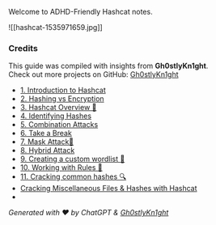 Welcome to ADHD-Friendly Hashcat notes.

![[hashcat-1535971659.jpg]]



### Credits
This guide was compiled with insights from **Gh0stlyKn1ght**.  
Check out more projects on GitHub: [Gh0stlyKn1ght](https://github.com/Gh0stlyKn1ght)
- [1. Introduction to Hashcat](https://github.com/Gh0stlyKn1ght/ADHD-Friendly-security/blob/main/ADHD-Friendly%20Notes/ADHD-Friendly%20Notes%20Hashcat/1.%20Intro%20to%20Hashcat.md)
- [2. Hashing vs Encryption](https://github.com/Gh0stlyKn1ght/ADHD-Friendly-security/blob/main/ADHD-Friendly%20Notes/ADHD-Friendly%20Notes%20Hashcat/2.%20Hashing%20vs.%20Encryption.md)
- [3. Hashcat Overview 🚀](https://github.com/Gh0stlyKn1ght/ADHD-Friendly-security/blob/main/ADHD-Friendly%20Notes/ADHD-Friendly%20Notes%20Hashcat/3.%20Hashcat%20Overview.md)
- [4. Identifying Hashes](https://github.com/Gh0stlyKn1ght/ADHD-Friendly-security/blob/main/ADHD-Friendly%20Notes/ADHD-Friendly%20Notes%20Hashcat/4.%20Identifying%20Hashes.md)
- [5. Combination Attacks](https://github.com/Gh0stlyKn1ght/ADHD-Friendly-security/blob/main/ADHD-Friendly%20Notes/ADHD-Friendly%20Notes%20Hashcat/5.%20Combination%20Attacks.md)
- [6. Take a Break](https://github.com/Gh0stlyKn1ght/ADHD-Friendly-security/blob/main/ADHD-Friendly%20Nmap%20Security%20Learning%20Notes/6.%20Identifying%20the%20Version%20of%20Running%20Services.md)
- [7. Mask Attack🚀](https://github.com/Gh0stlyKn1ght/ADHD-Friendly-security/blob/main/ADHD-Friendly%20Notes/ADHD-Friendly%20Notes%20Hashcat/7.%20Mask%20Attack.md)
- [8. Hybrid Attack](https://github.com/Gh0stlyKn1ght/ADHD-Friendly-security/tree/8fec3f3bbfd54874498247705bf4170f0f98c035/ADHD-Friendly%20Notes/ADHD-Friendly%20Notes%20Hashcat)
- [9. Creating a custom wordlist 🚀](https://github.com/Gh0stlyKn1ght/ADHD-Friendly-security/blob/main/ADHD-Friendly%20Notes/ADHD-Friendly%20Notes%20Hashcat/9.%20Creating%20a%20Custom%20Wordlist.md)
- [10. Working with Rules 🚀](https://github.com/Gh0stlyKn1ght/ADHD-Friendly-security/blob/main/ADHD-Friendly%20Notes/ADHD-Friendly%20Notes%20Hashcat/10.%20Working%20with%20Rules.md)
- [11. Cracking common hashes 🔍](https://github.com/Gh0stlyKn1ght/ADHD-Friendly-security/blob/main/ADHD-Friendly%20Notes/ADHD-Friendly%20Notes%20Hashcat/11.%20Cracking%20Common%20Hashes.md)
- [Cracking Miscellaneous Files & Hashes with Hashcat](https://github.com/Gh0stlyKn1ght/ADHD-Friendly-security/blob/main/ADHD-Friendly%20Notes/ADHD-Friendly%20Notes%20Hashcat/12.%20Cracking%20Miscellaneous%20Files%20%26%20Hashes%20with%20Hashcat.md)
- 
*Generated with ❤️ by ChatGPT & [Gh0stlyKn1ght](https://github.com/Gh0stlyKn1ght)*
